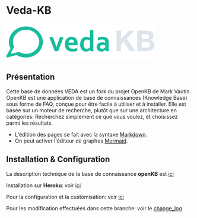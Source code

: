 # Veda-KB
![logo](docs/vedakb_logo_small.png)
## Présentation

Cette base de données VEDA est un fork du projet OpenKB de Mark Vautin.
OpenKB est une application de base de connaissances (Knowledge Base) sous forme de FAQ, conçue pour être facile à utiliser et à installer. Elle est basée sur un moteur de recherche, plutôt que sur une architecture en catégories:  Recherchez simplement ce que vous voulez, et choisissez parmi les résultats.

* L'édition des pages se fait avec la syntaxe [Markdown](http://spec.commonmark.org/).
* On peut activer l'éditeur de graphes [Mermaid](http://knsv.github.io/mermaid/).

## Installation & Configuration

La description technique de la base de connaissance **openKB** est [ici](docs/technique.md)

Installation sur **Heroku**: voir [ici](docs/installation.md)

Pour la configuration et la customisation: voir [ici](docs/configuration.md)

Pour les modification effectuées dans cette branche: voir le [change_log](docs/changelog.md)

